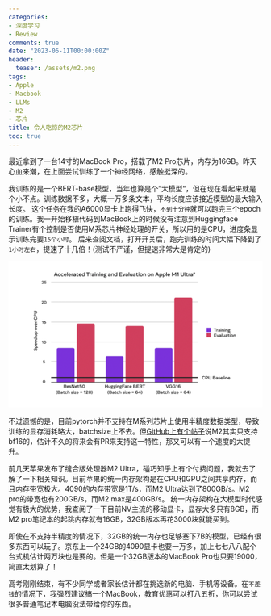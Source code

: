 ```yaml
---
categories:
- 深度学习
- Review
comments: true
date: "2023-06-11T00:00:00Z"
header:
  teaser: /assets/m2.png
tags:
- Apple
- Macbook
- LLMs
- M2
- 芯片
title: 令人吃惊的M2芯片
toc: true
---
```


最近拿到了一台14寸的MacBook Pro，搭载了M2 Pro芯片，内存为16GB。昨天心血来潮，在上面尝试训练了一个神经网络，感触挺深的。

我训练的是一个BERT-base模型，当年也算是个”大模型“，但在现在看起来就是个小不点。训练数据不多，大概一万多条文本，平均长度应该接近模型的最大输入长度。
这个任务在我的A6000显卡上跑得飞快，`不到十分钟`就可以跑完三个epoch的训练。我一开始移植代码到MacBook上的时候没有注意到Huggingface Trainer有个控制是否使用M系芯片神经处理的开关，所以用的是CPU，进度条显示训练完要`15个小时`。
后来查阅文档，打开开关后，跑完训练的时间大幅下降到了`1小时左右`，提速了十几倍！(测试不严谨，但提速非常大是肯定的)

![别人M1 Ultra的测试结果也有明显提速](/assets/m2.png "别人M1 Ultra的测试结果也有明显提速")

不过遗憾的是，目前pytorch并不支持在M系列芯片上使用半精度数据类型，导致训练的显存消耗略大，batchsize上不去。但[GitHub上有个帖子](https://github.com/pytorch/pytorch/issues/78168 "讨论M2半精度的帖子")说M2其实只支持bf16的，估计不久的将来会有PR来支持这一特性，那又可以有一个速度的大提升。

前几天苹果发布了缝合版处理器M2 Ultra，碰巧知乎上有个付费问题，我就去了解了一下相关知识。目前苹果的统一内存架构是在CPU和GPU之间共享内存，而且内存带宽极大。4090的内存带宽是1T/s，而M2 Ultra达到了800GB/s。M2 pro的带宽也有200GB/s，而M2 max是400GB/s。
统一内存架构在大模型时代感觉有极大的优势，我查阅了一下目前NV主流的移动显卡，显存大多只有8GB，而M2 pro笔记本的起跳内存就有16GB，32GB版本再花3000块就能买到。

即使在不支持半精度的情况下，32GB的统一内存也足够塞下7B的模型，已经有很多东西可以玩了。京东上一个24GB的4090显卡也要一万多，加上七七八八配个台式机估计两万块也是要的。但是一个32GB版本的MacBook Pro也只要19000，简直太划算了！

高考刚刚结束，有不少同学或者家长估计都在挑选新的电脑、手机等设备。在`不差钱`的情况下，我强烈建议搞一个MacBook，教育优惠可以打八五折，你可以尝试很多普通笔记本电脑没法带给你的东西。